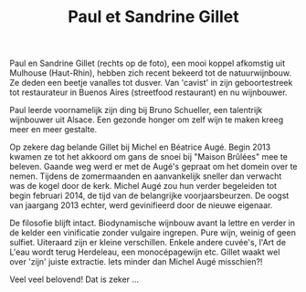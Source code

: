﻿---
title: Paul et Sandrine Gillet
huis: Dom. des Maisons Brûlées
regio: Vallée du Cher
photo: gillet.jpg
layout: wijnhuis

wijnen:
    - naam:  Silènes'13
      ref:   
      app:   Vin de France
      type:  Blanc sec
      cep:   Sauvignon blanc 
      prijs: 
      opm:   Februari 2015/Frévrier 2015
      
    - naam:  Uccello
      ref:   
      app:   Vin de France
      type:  Pétillant naturel
      cep:   Chardonnay
      prijs: €16.25
      Opm:   Slechts enkele flessen/Les dernières
    
    - naam:  Le Dernier Né'13
      ref:   Loi 0821
      app:   Vin de France
      type:  Rouge
      cep:   Pineau d'Aunis/Gamay
      prijs: €12.95
       
    - naam:  R2L'O '13
      ref:   
      app:   Vin de France
      type:  Rouge
      cep:   40% Pinot noir/40% Gamay/20% Pineau d'Aunis
      prijs: €14.47   
    
    - naam:  Altérité'13
      ref:   
      app:   Vin de France
      type:  Petillant naturel tendre
      cep:   Cabernet Sauvignon
      prijs: €15.50  
    
---
Paul en Sandrine Gillet (rechts op de foto), een mooi koppel afkomstig uit Mulhouse (Haut-Rhin), hebben zich recent bekeerd tot de natuurwijnbouw.
Ze deden een beetje vanalles tot dusver. Van 'cavist' in zijn geboortestreek tot restaurateur in Buenos Aires (streetfood restaurant) en nu wijnbouwer.

Paul leerde voornamelijk zijn ding bij Bruno Schueller, een talentrijk wijnbouwer uit Alsace. Een gezonde honger om zelf wijn te maken kreeg meer en meer gestalte.

Op zekere dag belande Gillet bij Michel en Béatrice Augé. Begin 2013 kwamen ze tot het akkoord om gans de snoei bij "Maison Brûlées" mee te beleven. 
Gaande weg werd er met de Augé's gepraat om het domein over te nemen. Tijdens de zomermaanden en aanvankelijk sneller dan verwacht was de kogel door de kerk. 
Michel Augé zou hun verder begeleiden tot begin februari 2014, de tijd van de belangrijke voorjaarsbeurzen.
De oogst van jaargang 2013 echter, werd gevinifieerd door de nieuwe eigenaar.

De filosofie blijft intact. Biodynamische wijnbouw avant la lettre en verder in de kelder een vinificatie zonder vulgaire ingrepen. Pure wijn, weinig of geen sulfiet.
Uiteraard zijn er kleine verschillen. Enkele andere cuvée's, l'Art de L'eau wordt terug Herdeleau, een monocépagewijn etc.
Gillet waakt wel over 'zijn' juiste extractie. Iets minder dan Michel Augé misschien?!

Veel veel belovend! Dat is zeker ...    
